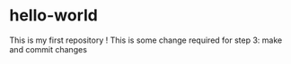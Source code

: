 # hello-world
This is my first repository !
This is some change required for step 3: make and commit changes
